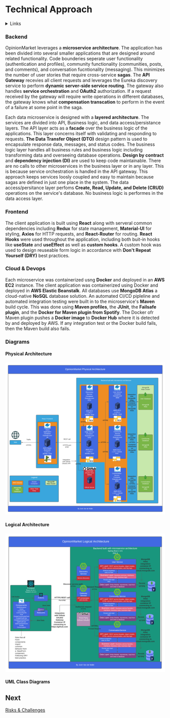 # Technical Approach

<details>
  <summary>Links</summary>
  
  ## Portfolio Links
  - [Introduction](https://github.com/JoshVandeWalle/OpinionMarket/blob/main/Introduction.md "Introduction")  
  - [Requirements](https://github.com/JoshVandeWalle/OpinionMarket/blob/main/Requirements.md "Requirements")  
  - [Technologies](https://github.com/JoshVandeWalle/OpinionMarket/blob/main/Technologies.md "Technolgoies")  
  - [Technical Approach](https://github.com/JoshVandeWalle/OpinionMarket/blob/main/Approach.md "Technical Approach")  
  - [Risks & Challenges](https://github.com/JoshVandeWalle/OpinionMarket/blob/main/RisksAndChallenges.md "Risks & Challenges")  
  - [Issues](https://github.com/JoshVandeWalle/OpinionMarket/blob/main/Issues.md "Issues")  
  ## External Links
  - [OpinionMarket](http://clientapp6-env.eba-sifj8dsx.us-west-1.elasticbeanstalk.com/ "OpinionMarket")  
  - [Swagger](https://app.swaggerhub.com/apis/JoshV3742/Capstone/1.0.0 "Swagger")  
</details>

### Backend
OpinionMarket leverages a **microservice architecture**. The application has been divided into several smaller applications that are designed around related functionality. Code bounderies seperate user functionality (authentication and profiles), community functionality (communities, posts, and comments), and conversation fucntionality (messaging).  This minimizes the number of user stories that require cross-service **sagas**. The **API Gateway** recevies all client requests and leverages the Eureka discovery service to perform **dynamic server-side service routing**. The gateway also handles **service orchestration** and **OAuth2** authorization. If a request received by the gateway will require write operations in different databases, the gateway knows what **compensation transcation** to perform in the event of a failure at some point in the saga. 

Each data microservice is designed with a **layered architecture**. The services are divided into API, Business logic, and data access/persistance layers. The API layer acts as a **facade** over the business logic of the applications. This layer concerns itself with validating and responding to requests. **The Data Transfer Object (DTO)** design pattern is used to encapsulate response data, messages, and status codes. The business logic layer handles all business rules and business logic including transforming data and overseeing database operations. **Design by contract** and **dependency injection (DI)** are used to keep code maintainable. There are no calls to other microservices in the business layer or in any layer. This is because service orchestration is handled in the API gateway. This approach keeps services loosly coupled and easy to maintain because sagas are defined in just one place in the system. The data access/persitance layer perfoms **Create, Read, Update, and Delete (CRUD)** operations on the service's database. No business logic is performes in the data access layer.

### Frontend
The client application is built using **React** along with serveral common dependencies including **Redux** for state management, **Material-UI** for styling, **Axios** for HTTP requests, and **React-Router** for routing. **React Hooks** were used throughout the application, including both buit-in hooks like **useState** and **useEffect** as well as **custom hooks**. A custom hook was used to design reuseable form logic in accordance with **Don't Repeat Yourself (DRY)** best practices.

### Cloud & Devops
Each microservice was containerized usng **Docker** and deployed in an **AWS EC2** instance. The client application was containerized using Docker and deployed in **AWS Elastic Beanstalk**. All databases use **MongoDB Atlas** a cloud-native **NoSQL** database solution. An automated CI/CD pipleline and automated integration testing were built in to the microservice's **Maven** build cycle. This was done using **Maven profiles**, the **JUnit**, the **Failsafe plugin**, and the **Docker for Maven plugin from Spotify**. The Docker ofr Maven plugin pushes a **Docker image** to **Docker Hub** where it is detected by and deployed by AWS. If any integration test or the Docker build fails, then the Maven build also fails.

### Diagrams  
#### Physical Architecture
![Phyiscal Architecture](/images/PhysicalArchitecture.png)

#### Logical Architecture
![Logical Architecture](/images/LogicalArchitecture.png)

#### UML Class Diagrams

## Next 
[Risks & Challenges](https://github.com/JoshVandeWalle/OpinionMarket/blob/main/RisksAndChallenges.md "Risks & Challenges")
